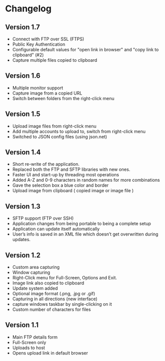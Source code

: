Changelog
========

## Version 1.7
- Connect with FTP over SSL (FTPS)
- Public Key Authentication
- Configurable default values for "open link in browser" and "copy link to clipboard" (#2)
- Capture multiple files copied to clipboard

## Version 1.6
- Multiple monitor support
- Capture image from a copied URL
- Switch between folders from the right-click menu

## Version 1.5

- Upload image files from right-click menu
- Add multiple accounts to upload to, switch from right-click menu
- Switched to JSON config files (using json.net)

## Version 1.4

- Short re-write of the application.
- Replaced both the FTP and SFTP libraries with new ones.
- Faster UI and start-up by threading most operations
- Added A-Z and 0-9 characters in random names for more combinations
- Gave the selection box a blue color and border
- Upload image from clipboard ( copied image or image file )

## Version 1.3

- SFTP support (FTP over SSH)
- Application changes from being portable to being a complete setup
- Application can update itself automatically
- User’s info is saved in an XML file which doesn’t get overwritten during updates.

## Version 1.2

- Custom area capturing
- Window capturing
- Right-Click menu for Full-Screen, Options and Exit.
- Image link also copied to clipboard
- Update system added
- Optional image format (.png, .jpg or .gif)
- Capturing in all directions (new interface)
- capture windows taskbar by single-clicking on it
- Custom number of characters for files

## Version 1.1

- Main FTP details form
- Full-Screen only
- Uploads to host
- Opens upload link in default browser
